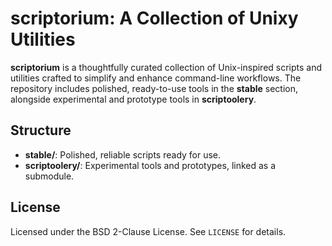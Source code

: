 # scriptorium: A Collection of Unixy Utilities

**scriptorium** is a thoughtfully curated collection of Unix-inspired scripts and utilities crafted to simplify and enhance command-line workflows. The repository includes polished, ready-to-use tools in the **stable** section, alongside experimental and prototype tools in **scriptoolery**.

## Structure

- **stable/**: Polished, reliable scripts ready for use.
- **scriptoolery/**: Experimental tools and prototypes, linked as a submodule.

## License

Licensed under the BSD 2-Clause License. See `LICENSE` for details.
